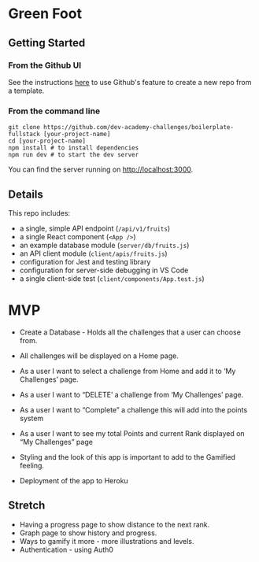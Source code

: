 # Green Foot

## Getting Started

### From the Github UI
See the instructions [here](https://docs.github.com/en/free-pro-team@latest/github/creating-cloning-and-archiving-repositories/creating-a-repository-from-a-template) to use Github's feature to create a new repo from a template.

### From the command line

```
git clone https://github.com/dev-academy-challenges/boilerplate-fullstack [your-project-name]
cd [your-project-name]
npm install # to install dependencies
npm run dev # to start the dev server
```

You can find the server running on [http://localhost:3000](http://localhost:3000).

## Details

This repo includes:

* a single, simple API endpoint (`/api/v1/fruits`)
* a single React component (`<App />`)
* an example database module (`server/db/fruits.js`)
* an API client module (`client/apis/fruits.js`)
* configuration for Jest and testing library
* configuration for server-side debugging in VS Code
* a single client-side test (`client/components/App.test.js`)


# MVP

* Create a Database  - Holds all the challenges that a user can choose from.

* All challenges will be displayed on a Home page.

* As a user I want to select a challenge from Home and add it to ‘My Challenges’ page.

* As a user I want to “DELETE’ a challenge from ‘My Challenges’ page.

* As a user I want to “Complete” a challenge this will add into the points system

* As a user I want to see my total Points and current Rank displayed on “My Challenges” page

* Styling and the look of this app is important to add to the Gamified feeling.

* Deployment of the app to Heroku



## Stretch
* Having a progress page to show distance to the next rank.
* Graph page to show history and progress.
* Ways to gamify it more - more illustrations and levels.
* Authentication - using Auth0


